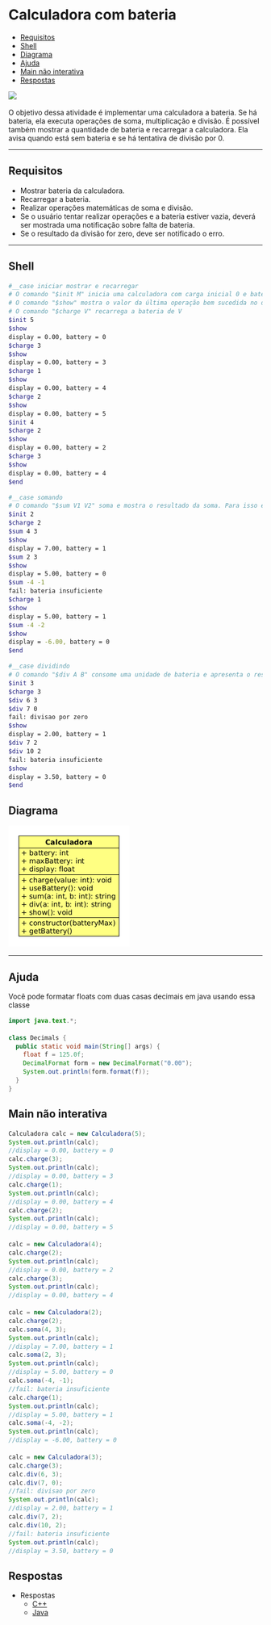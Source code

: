 # Calculadora com bateria

<!--TOC_BEGIN-->
- [Requisitos](#requisitos)
- [Shell](#shell)
- [Diagrama](#diagrama)
- [Ajuda](#ajuda)
- [Main não interativa](#main-não-interativa)
- [Respostas](#respostas)
<!--TOC_END-->

![](figura.jpg)

O objetivo dessa atividade é implementar uma calculadora a bateria. Se há bateria, ela executa operações de soma, multiplicação e divisão. É possível também mostrar a quantidade de bateria e recarregar a calculadora. Ela avisa quando está sem bateria e se há tentativa de divisão por 0.


***
## Requisitos

- Mostrar bateria da calculadora.
- Recarregar a bateria.
- Realizar operações matemáticas de soma e divisão.
- Se o usuário tentar realizar operações e a bateria estiver vazia, deverá ser mostrada uma notificação sobre falta de bateria.
- Se o resultado da divisão for zero, deve ser notificado o erro.


***
## Shell

```bash
#__case iniciar mostrar e recarregar
# O comando "$init M" inicia uma calculadora com carga inicial 0 e bateria máxima M.
# O comando "$show" mostra o valor da última operação bem sucedida no display e o estado da bateria
# O comando "$charge V" recarrega a bateria de V
$init 5
$show
display = 0.00, battery = 0
$charge 3
$show
display = 0.00, battery = 3
$charge 1
$show
display = 0.00, battery = 4
$charge 2
$show
display = 0.00, battery = 5
$init 4
$charge 2
$show
display = 0.00, battery = 2
$charge 3
$show
display = 0.00, battery = 4
$end	
```	
```bash
#__case somando
# O comando "$sum V1 V2" soma e mostra o resultado da soma. Para isso ele precisa gastar uma unidade de bateria. Caso não exista bateria suficiente informe.
$init 2
$charge 2
$sum 4 3
$show
display = 7.00, battery = 1
$sum 2 3
$show
display = 5.00, battery = 0
$sum -4 -1
fail: bateria insuficiente
$charge 1
$show
display = 5.00, battery = 1
$sum -4 -2
$show
display = -6.00, battery = 0
$end
```
```bash
#__case dividindo
# O comando "$div A B" consome uma unidade de bateria e apresenta o resultado da divisão inteira entre os números inteiros A e B. Se B for 0 ou não houver bateria, informe os erros. Tentar dividir por 0 consome uma unidade de bateria.
$init 3
$charge 3
$div 6 3
$div 7 0
fail: divisao por zero
$show
display = 2.00, battery = 1
$div 7 2
$div 10 2
fail: bateria insuficiente
$show
display = 3.50, battery = 0
$end
```
## Diagrama
![](diagrama.png)

***    

## Ajuda

Você pode formatar floats com duas casas decimais em java usando essa classe

```java
import java.text.*;
  
class Decimals {
  public static void main(String[] args) {
    float f = 125.0f;
    DecimalFormat form = new DecimalFormat("0.00");
    System.out.println(form.format(f));
  }
}
```

## Main não interativa
```java
Calculadora calc = new Calculadora(5);
System.out.println(calc);
//display = 0.00, battery = 0
calc.charge(3);
System.out.println(calc);
//display = 0.00, battery = 3
calc.charge(1);
System.out.println(calc);
//display = 0.00, battery = 4
calc.charge(2);
System.out.println(calc);
//display = 0.00, battery = 5

calc = new Calculadora(4);
calc.charge(2);
System.out.println(calc);
//display = 0.00, battery = 2
calc.charge(3);
System.out.println(calc);
//display = 0.00, battery = 4

calc = new Calculadora(2);
calc.charge(2);
calc.soma(4, 3);
System.out.println(calc);
//display = 7.00, battery = 1
calc.soma(2, 3);
System.out.println(calc);
//display = 5.00, battery = 0
calc.soma(-4, -1);
//fail: bateria insuficiente
calc.charge(1);
System.out.println(calc);
//display = 5.00, battery = 1
calc.soma(-4, -2);
System.out.println(calc);
//display = -6.00, battery = 0

calc = new Calculadora(3);
calc.charge(3);
calc.div(6, 3);
calc.div(7, 0);
//fail: divisao por zero
System.out.println(calc);
//display = 2.00, battery = 1
calc.div(7, 2);
calc.div(10, 2);
//fail: bateria insuficiente
System.out.println(calc);
//display = 3.50, battery = 0
```

## Respostas

- Respostas
    - [C++](solver.cpp)
    - [Java](Solver.java)
